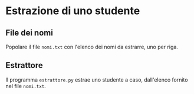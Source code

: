 # Estrazione di uno studente
## File dei nomi
Popolare il file `nomi.txt` con l'elenco dei nomi da estrarre, uno per riga.
## Estrattore
Il programma `estrattore.py` estrae uno studente a caso, dall'elenco fornito nel file `nomi.txt`.
